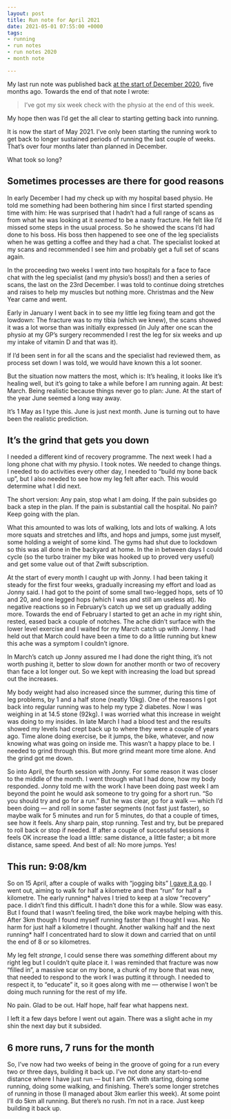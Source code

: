 ```yaml
---
layout: post
title: Run note for April 2021
date: 2021-05-01 07:55:00 +0000
tags:
- running
- run notes
- run notes 2020
- month note

---
```

My last run note was published back [at the start of December 2020](https://www.ermlikeyeah.com/run-note-for-november-2020/), five months ago. Towards the end of that note I wrote:

>I’ve got my six week check with the physio at the end of this week.

My hope then was I’d get the all clear to starting getting back into running.

It is now the start of May 2021. I’ve only been starting the running work to get back to longer sustained periods of running the last couple of weeks. That’s over four months later than planned in December.

What took so long?

## Sometimes processes are there for good reasons

In early December I had my check up with my hospital based physio. He told me something had been bothering him since I first started spending time with him: He was surprised that I hadn’t had a full range of scans as from what he was looking at it _seemed_ to be a nasty fracture. He felt like I’d missed some steps in the usual process. So he showed the scans I’d had done to his boss. His boss then happened to see one of the leg specialists when he was getting a coffee and they had a chat. The specialist looked at my scans and recommended I see him and probably get a full set of scans again.

In the proceeding two weeks I went into two hospitals for a face to face chat with the leg specialist (and my physio’s boss!) and then a series of scans, the last on the 23rd December. I was told to continue doing stretches and raises to help my muscles but nothing more. Christmas and the New Year came and went.

Early in January I went back in to see my little leg fixing team and got the lowdown: The fracture was to my tibia (which we knew), the scans showed it was a lot worse than was initially expressed (in July after one scan the physio at my GP’s surgery recommended I rest the leg for six weeks and up my intake of vitamin D and that was it).

If I’d been sent in for all the scans and the specialist had reviewed them, as process set down I was told, we would have known this a lot sooner.

But the situation now matters the most, which is: It’s healing, it looks like it’s healing well, but it’s going to take a while before I am running again. At best: March. Being realistic because things never go to plan: June. At the start of the year June seemed a long way away.

It’s 1 May as I type this. June is just next month. June is turning out to have been the realistic prediction.

## It’s the grind that gets you down

I needed a different kind of recovery programme. The next week I had a long phone chat with my physio. I took notes. We needed to change things. I needed to do activities every other day, I needed to “build my bone back up”, but I also needed to see how my leg felt after each. This would determine what I did next.

The short version: Any pain, stop what I am doing. If the pain subsides go back a step in the plan. If the pain is substantial call the hospital. No pain? Keep going with the plan.

What this amounted to was lots of walking, lots and lots of walking. A lots more squats and stretches and lifts, and hops and jumps, some just myself, some holding a weight of some kind. The gyms had shut due to lockdown so this was all done in the backyard at home. In the in between days I could cycle (so the turbo trainer my bike was hooked up to proved very useful) and get some value out of that Zwift subscription.

At the start of every month I caught up with Jonny. I had been taking it steady for the first four weeks, gradually increasing my effort and load as Jonny said. I had got to the point of some small two-legged hops, sets of 10 and 20, and one legged hops (which I was and still am useless at). No negative reactions so in February’s catch up we set up gradually adding more. Towards the end of February I started to get an ache in my right shin, rested, eased back a couple of notches. The ache didn’t surface with the lower level exercise and I waited for my March catch up with Jonny. I had held out that March could have been a time to do a little running but knew this ache was a symptom I couldn’t ignore.

In March’s catch up Jonny assured me I had done the right thing, it’s not worth pushing it, better to slow down for another month or two of recovery than face a lot longer out. So we kept with increasing the load but spread out the increases.

My body weight had also increased since the summer, during this time of leg problems, by 1 and a half stone (neatly 10kg). One of the reasons I got back into regular running was to help my type 2 diabetes. Now I was weighing in at 14.5 stone (92kg). I was worried what this increase in weight was doing to my insides. In late March I had a blood test and the results showed my levels had crept back up to where they were a couple of years ago. Time alone doing exercise, be it jumps, the bike, whatever, and now knowing what was going on inside me. This wasn’t a happy place to be. I needed to grind through this. But more grind meant more time alone. And the grind got me down.

So into April, the fourth session with Jonny. For some reason it was closer to the middle of the month. I went through what I had done, how my body responded. Jonny told me with the work I have been doing past week I am beyond the point he would ask someone to try going for a short run. “So you should try and go for a run.” But he was clear, go for a walk — which I’d been doing — and roll in some faster segments (not fast just faster), so maybe walk for 5 minutes and run for 5 minutes, do that a couple of times, see how it feels. Any sharp pain, stop running. Test and try, but be prepared to roll back or stop if needed. If after a couple of successful sessions it feels OK increase the load a little: same distance, a little faster; a bit more distance, same speed. And best of all: No more jumps. Yes!

## This run: 9:08/km

So on 15 April, after a couple of walks with “jogging bits” [I gave it a go](https://strava.app.link/11omx5uQTfb). I went out, aiming to walk for half a kilometre and then “run” for half a kilometre. The early running* halves I tried to keep at a slow “recovery” pace. I didn’t find this difficult. I hadn’t done this for a while. Slow was easy. But I found that I wasn’t feeling tired, the bike work maybe helping with this. After 3km though I found myself running faster than I thought I was. No harm for just half a kilometre I thought. Another walking half and the next running* half I concentrated hard to slow it down and carried that on until the end of 8 or so kilometres.

My leg felt _strange_, I could sense there was *something* different about my right leg but I couldn’t quite place it. I was reminded that fracture was now “filled in”, a massive scar on my bone, a chunk of my bone that was new, that needed to respond to the work I was putting it through. I needed to respect it, to “educate” it, so it goes along with me — otherwise I won’t be doing much running for the rest of my life.

No pain. Glad to be out. Half hope, half fear what happens next.

I left it a few days before I went out again. There was a slight ache in my shin the next day but it subsided.

## 6 more runs, 7 runs for the month

So, I’ve now had two weeks of being in the groove of going for a run every two or three days, building it back up. I’ve not done any start-to-end distance where I have just run — but I am OK with starting, doing some running, doing some walking, and finishing. There’s some longer stretches of running in those (I managed about 3km earlier this week). At some point I’ll do 5km all running. But there’s no rush. I’m not in a race. Just keep building it back up.